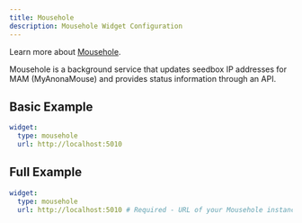 ```yaml
---
title: Mousehole
description: Mousehole Widget Configuration
---
```


Learn more about [Mousehole](https://github.com/t-mart/mousehole).

Mousehole is a background service that updates seedbox IP addresses for MAM (MyAnonaMouse) and provides status information through an API.

## Basic Example

```yaml
widget:
  type: mousehole
  url: http://localhost:5010
```

## Full Example

```yaml
widget:
  type: mousehole
  url: http://localhost:5010 # Required - URL of your Mousehole instance
```
